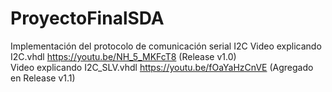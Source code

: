 # ProyectoFinalSDA
Implementación del protocolo de comunicación serial I2C 
Video explicando I2C.vhdl https://youtu.be/NH_5_MKFcT8 (Release v1.0)  	
Video explicando I2C_SLV.vhdl https://youtu.be/fOaYaHzCnVE (Agregado en Release v1.1)
